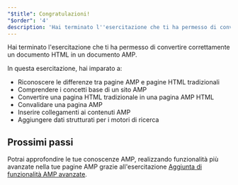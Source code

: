 ```yaml
---
"$title": Congratulazioni!
"$order": '4'
description: 'Hai terminato l''esercitazione che ti ha permesso di convertire correttamente un documento HTML in un documento AMP. In questa esercitazione, hai imparato a: Riconoscere le differenze tra AMP e ...'
---
```


Hai terminato l'esercitazione che ti ha permesso di convertire correttamente un documento HTML in un documento AMP.

 In questa esercitazione, hai imparato a:

- Riconoscere le differenze tra pagine AMP e pagine HTML tradizionali
- Comprendere i concetti base di un sito AMP
- Convertire una pagina HTML tradizionale in una pagina AMP HTML
- Convalidare una pagina AMP
- Inserire collegamenti ai contenuti AMP
- Aggiungere dati strutturati per i motori di ricerca

## Prossimi passi

Potrai approfondire le tue conoscenze AMP, realizzando funzionalità più avanzate nella tue pagine AMP grazie all'esercitazione [Aggiunta di funzionalità AMP avanzate](../../../../documentation/guides-and-tutorials/start/add_advanced/index.md).
